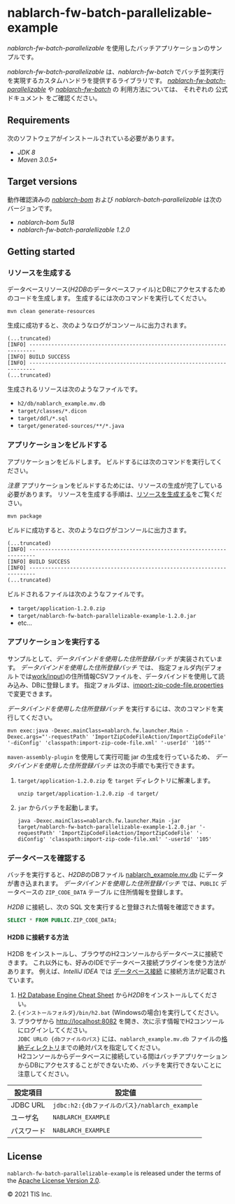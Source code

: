 # nablarch-fw-batch-parallelizable-example

*nablarch-fw-batch-parallelizable* を使用したバッチアプリケーションのサンプルです。

*nablarch-fw-batch-parallelizable* は、*nablarch-fw-batch* でバッチ並列実行を実現するカスタムハンドラを提供するライブラリです。
[*nablarch-fw-batch-parallelizable*](https://github.com/lerna-stack/nablarch-fw-batch-parallelizable/) や [*nablarch-fw-batch*](https://nablarch.github.io/docs/LATEST/doc/application_framework/application_framework/batch/index.html) の 利用方法については、
それぞれの 公式ドキュメント をご確認ください。

## Requirements
次のソフトウェアがインストールされている必要があります。

* *JDK 8*
* *Maven 3.0.5+*


## Target versions
動作確認済みの
[*nablarch-bom*](https://github.com/nablarch/nablarch-profiles) および
*nablarch-batch-parallelizable* は次のバージョンです。

* *nablarch-bom 5u18*
* *nablarch-fw-batch-paralellizable 1.2.0*

## Getting started

### リソースを生成する

データベースリソース(*H2DB*のデータベースファイル)とDBにアクセスするためのコードを生成します。
生成するには次のコマンドを実行してください。

```shell
mvn clean generate-resources
```

生成に成功すると、次のようなログがコンソールに出力されます。

```shell
(...truncated)
[INFO] ------------------------------------------------------------------------
[INFO] BUILD SUCCESS
[INFO] ------------------------------------------------------------------------
(...truncated)
```

生成されるリソースは次のようなファイルです。
- `h2/db/nablarch_example.mv.db`
- `target/classes/*.dicon`
- `target/ddl/*.sql`
- `target/generated-sources/**/*.java`


### アプリケーションをビルドする

アプリケーションをビルドします。
ビルドするには次のコマンドを実行してください。

*注意* アプリケーションをビルドするためには、リソースの生成が完了している必要があります。
リソースを生成する手順は、[リソースを生成する](#リソースを生成する)をご覧ください。

```shell
mvn package
```
    
ビルドに成功すると、次のようなログがコンソールに出力さます。

```shell
(...truncated)
[INFO] ------------------------------------------------------------------------
[INFO] BUILD SUCCESS
[INFO] ------------------------------------------------------------------------
(...truncated)
```

ビルドされるファイルは次のようなファイルです。
- `target/application-1.2.0.zip`
- `target/nablarch-fw-batch-parallelizable-example-1.2.0.jar`
- etc...


### アプリケーションを実行する

サンプルとして、*データバインドを使用した住所登録バッチ* が実装されています。
*データバインドを使用した住所登録バッチ* では、
指定フォルダ内(デフォルトでは[work/input](./work/input))の住所情報CSVファイルを、データバインドを使用して読み込み、DBに登録します。
指定フォルダは、[import-zip-code-file.properties](src/main/resources/batch-config/import-zip-code-file.properties) で変更できます。

*データバインドを使用した住所登録バッチ* を実行するには、次のコマンドを実行してください。

```shell
mvn exec:java -Dexec.mainClass=nablarch.fw.launcher.Main -Dexec.args="'-requestPath' 'ImportZipCodeFileAction/ImportZipCodeFile' '-diConfig' 'classpath:import-zip-code-file.xml' '-userId' '105'"
```

`maven-assembly-plugin` を使用して実行可能 jar の生成を行っているため、
*データバインドを使用した住所登録バッチ* は次の手順でも実行できます。

1. `target/application-1.2.0.zip` を `target` ディレクトリに解凍します。  
   ```shell
   unzip target/application-1.2.0.zip -d target/
   ```
1. `jar` からバッチを起動します。
    ```shell
    java -Dexec.mainClass=nablarch.fw.launcher.Main -jar target/nablarch-fw-batch-parallelizable-example-1.2.0.jar '-requestPath' 'ImportZipCodeFileAction/ImportZipCodeFile' '-diConfig' 'classpath:import-zip-code-file.xml' '-userId' '105'
    ```

### データベースを確認する

バッチを実行すると、*H2DB*のDBファイル [nablarch_example.mv.db](h2/db/nablarch_example.mv.db) にデータが書き込まれます。
*データバインドを使用した住所登録バッチ* では、`PUBLIC` データベースの `ZIP_CODE_DATA` テーブル に住所情報を登録します。

*H2DB* に接続し、次の SQL 文を実行すると登録された情報を確認できます。
```sql
SELECT * FROM PUBLIC.ZIP_CODE_DATA;
```

#### H2DB に接続する方法

H2DB をインストールし、ブラウザのH2コンソールからデータベースに接続できます。
これ以外にも、好みのIDEでデータベース接続プラグインを使う方法があります。
例えば、*IntelliJ IDEA* では
[データベース接続](https://pleiades.io/help/idea/connecting-to-a-database.html#connect-to-couchbase-database)
に接続方法が記載されています。

1. [H2 Database Engine Cheat Sheet](http://www.h2database.com/html/cheatSheet.html) から*H2DB*をインストールしてください。
1. `{インストールフォルダ}/bin/h2.bat` (Windowsの場合)を実行してください。
1. ブラウザから [http://localhost:8082](http://localhost:8082) を開き、次に示す情報でH2コンソールにログインしてください。  
  `JDBC URLの {dbファイルのパス}` には、`nablarch_example.mv.db` ファイルの[格納ディレクトリ](h2/db)までの絶対パスを指定してください。  
  H2コンソールからデータベースに接続している間はバッチアプリケーションからDBにアクセスすることができないため、バッチを実行できないことに注意してください。

| 設定項目   | 設定値                                    |
| -------- | ---------------------------------------- |
| JDBC URL | `jdbc:h2:{dbファイルのパス}/nablarch_example` |
| ユーザ名   | `NABLARCH_EXAMPLE`                         |
| パスワード | `NABLARCH_EXAMPLE`                         |

## License

`nablarch-fw-batch-parallelizable-example` is released under the terms of the [Apache License Version 2.0](LICENSE.txt).

© 2021 TIS Inc.
